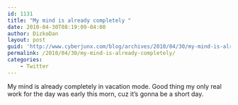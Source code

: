 ```yaml
---
id: 1131
title: "My mind is already completely "
date: 2010-04-30T08:19:09-04:00
author: DizkoDan
layout: post
guid: 'http://www.cyberjunx.com/blog/archives/2010/04/30/my-mind-is-already-completely/'
permalink: /2010/04/30/my-mind-is-already-completely/
categories:
    - Twitter
---
```


My mind is already completely in vacation mode. Good thing my only real work for the day was early this morn, cuz it’s gonna be a short day.